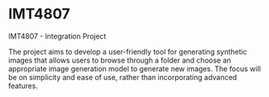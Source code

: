 # IMT4807
IMT4807 - Integration Project

The project aims to develop a user-friendly tool for generating synthetic 
images that allows users to browse through a folder and choose an appropriate image 
generation model to generate new images. The focus will be on simplicity and ease of use, 
rather than incorporating advanced features.
